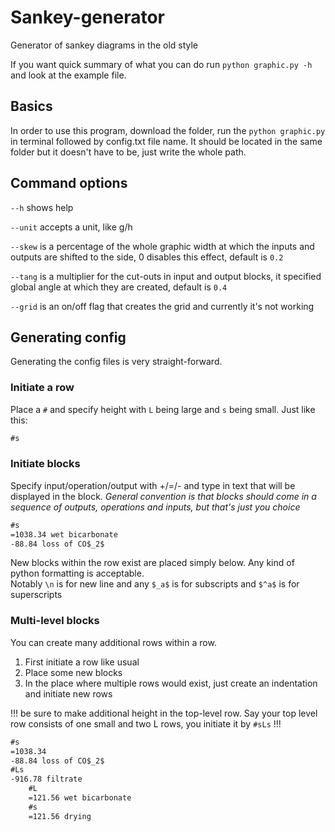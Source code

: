 # Sankey-generator

Generator of sankey diagrams in the old style

If you want quick summary of what you can do run `python graphic.py -h` and look at the example file.

## Basics

In order to use this program, download the folder, run the `python graphic.py` in terminal followed by config.txt file name. It should be located in the same folder but it doesn't have to be, just write the whole path.

## Command options

`--h` shows help

`--unit` accepts a unit, like g/h

`--skew` is a percentage of the whole graphic width at which the inputs and outputs are shifted to the side, 0 disables this effect, default is `0.2`

`--tang` is a multiplier for the cut-outs in input and output blocks, it specified global angle at which they are created, default is `0.4`

`--grid` is an on/off flag that creates the grid and currently it's not working

## Generating config

Generating the config files is very straight-forward.

### Initiate a row

Place a `#` and specify height with `L` being large and `s` being small. Just like this:

```txt
#s
```

### Initiate blocks

Specify input/operation/output with +/=/- and type in text that will be displayed in the block. *General convention is that blocks should come in a sequence of outputs, operations and inputs, but that's just you choice*

```txt
#s
=1038.34 wet bicarbonate
-88.84 loss of CO$_2$
```

New blocks within the row exist are placed simply below. Any kind of python formatting is acceptable.\
Notably `\n` is for new line and any `$_a$` is for subscripts and `$^a$` is for superscripts

### Multi-level blocks

You can create many additional rows within a row.

1. First initiate a row like usual
2. Place some new blocks
3. In the place where multiple rows would exist, just create an indentation and initiate new rows

!!! be sure to make additional height in the top-level row. Say your top level row consists of one small and two L rows, you initiate it by `#sLs` !!!

```txt
#s
=1038.34
-88.84 loss of CO$_2$
#Ls
-916.78 filtrate
    #L
    =121.56 wet bicarbonate
    #s
    =121.56 drying
```
